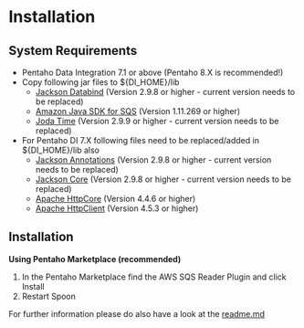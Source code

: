 # Installation

## System Requirements

- Pentaho Data Integration 7.1 or above (Pentaho 8.X is recommended!)
- Copy following jar files to ${DI\_HOME}/lib
    - [Jackson Databind][jackson] (Version 2.9.8 or higher - current version needs to be replaced)
    - [Amazon Java SDK for SQS][aws-sdk] (Version 1.11.269 or higher)
    - [Joda Time][joda] (Version 2.9.9 or higher - current version needs to be replaced)
- For Pentaho DI 7.X following files need to be replaced/added in ${DI\_HOME}/lib also
    - [Jackson Annotations][jackson] (Version 2.9.8 or higher - current version needs to be replaced)
    - [Jackson Core][jackson] (Version 2.9.8 or higher - current version needs to be replaced)
    - [Apache HttpCore][http] (Version 4.4.6 or higher)
    - [Apache HttpClient][http] (Version 4.5.3 or higher)


## Installation

**Using Pentaho Marketplace (recommended)**

1. In the Pentaho Marketplace find the AWS SQS Reader Plugin and click Install
2. Restart Spoon

For further information please do also have a look at the [readme.md](https://github.com/FreddyFFM/PDIPlugin-AWS-SQS-Reader/blob/master/README.md)


[jackson]: https://github.com/FasterXML/jackson-databind/wiki
[aws-sdk]: https://aws.amazon.com/de/sdk-for-java/
[joda]: https://github.com/JodaOrg/joda-time/releases
[http]: https://hc.apache.org/downloads.cgi
